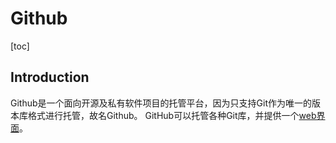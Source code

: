 # Github

[toc]

## Introduction

Github是一个面向开源及私有软件项目的托管平台，因为只支持Git作为唯一的版本库格式进行托管，故名Github。
GitHub可以托管各种Git库，并提供一个[web界面](https://github.com/)。
